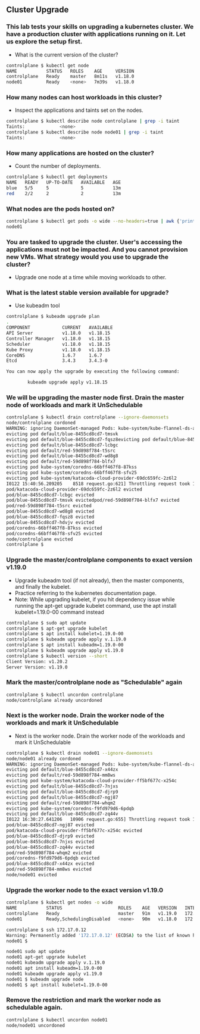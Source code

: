 ## Cluster Upgrade

### This lab tests your skills on upgrading a kubernetes cluster. We have a production cluster with applications running on it. Let us explore the setup first.
  
- What is the current version of the cluster?

```bash
controlplane $ kubectl get node
NAME           STATUS   ROLES    AGE     VERSION
controlplane   Ready    master   8m11s   v1.18.0
node01         Ready    <none>   7m39s   v1.18.0
```


### How many nodes can host workloads in this cluster?
    
- Inspect the applications and taints set on the nodes.

```bash
controlplane $ kubectl describe node controlplane | grep -i taint
Taints:             <none>
controlplane $ kubectl describe node node01 | grep -i taint
Taints:             <none>
```

### How many applications are hosted on the cluster?
  
- Count the number of deployments.

```bash
controlplane $ kubectl get deployments
NAME   READY   UP-TO-DATE   AVAILABLE   AGE
blue   5/5     5            5           13m
red    2/2     2            2           13m
```

### What nodes are the pods hosted on?
    
```bash
controlplane $ kubectl get pods -o wide --no-headers=true | awk {'print $7'} | uniq
node01
```


### You are tasked to upgrade the cluster. User's accessing the applications must not be impacted. And you cannot provision new VMs. What strategy would you use to upgrade the cluster?

- Upgrade one node at a time while moving workloads to other.

### What is the latest stable version available for upgrade?
    
- Use kubeadm tool

```bash
controlplane $ kubeadm upgrade plan
.
COMPONENT            CURRENT   AVAILABLE
API Server           v1.18.0   v1.18.15
Controller Manager   v1.18.0   v1.18.15
Scheduler            v1.18.0   v1.18.15
Kube Proxy           v1.18.0   v1.18.15
CoreDNS              1.6.7     1.6.7
Etcd                 3.4.3     3.4.3-0

You can now apply the upgrade by executing the following command:

        kubeadm upgrade apply v1.18.15
```


### We will be upgrading the master node first. Drain the master node of workloads and mark it UnSchedulable

```bash
controlplane $ kubectl drain controlplane --ignore-daemonsets
node/controlplane cordoned
WARNING: ignoring DaemonSet-managed Pods: kube-system/kube-flannel-ds-amd64-4plkl, kube-system/kube-keepalived-vip-vff7m, kube-system/kube-proxy-h9bcg
evicting pod default/blue-8455cd8cd7-tmsvk
evicting pod default/blue-8455cd8cd7-fqsz8evicting pod default/blue-8455cd8cd7-hdvjv
evicting pod default/blue-8455cd8cd7-lcbgc
evicting pod default/red-59d898f784-t5src
evicting pod default/blue-8455cd8cd7-wd8g8
evicting pod default/red-59d898f784-blfx7
evicting pod kube-system/coredns-66bff467f8-87kss
evicting pod kube-system/coredns-66bff467f8-sfv25
evicting pod kube-system/katacoda-cloud-provider-69dc659fc-2z6l2
I0122 15:40:56.209205    8518 request.go:621] Throttling request took 1.171958663s, request: GET:https://172.17.0.46:6443/api/v1/namespaces/default/pods/blue-8455cd8cd7-hdvjv
pod/katacoda-cloud-provider-69dc659fc-2z6l2 evicted
pod/blue-8455cd8cd7-lcbgc evicted
pod/blue-8455cd8cd7-tmsvk evictedpod/red-59d898f784-blfx7 evicted
pod/red-59d898f784-t5src evicted
pod/blue-8455cd8cd7-wd8g8 evicted
pod/blue-8455cd8cd7-fqsz8 evicted
pod/blue-8455cd8cd7-hdvjv evicted
pod/coredns-66bff467f8-87kss evicted
pod/coredns-66bff467f8-sfv25 evicted
node/controlplane evicted
controlplane $
```

### Upgrade the master/controlplane components to exact version v1.19.0
    
- Upgrade kubeadm tool (if not already), then the master components, and finally the kubelet. 
- Practice referring to the kubernetes documentation page. 
- Note: While upgrading kubelet, if you hit dependency issue while running the apt-get upgrade kubelet command, use the apt install kubelet=1.19.0-00 command instead

```bash
controlplane $ sudo apt update
controlplane $ apt-get upgrade kubelet
controlplane $ apt install kubelet=1.19.0-00
controlplane $ kubeadm upgrade apply v.1.19.0
controlplane $ apt install kubeadm=1.19.0-00
controlplane $ kubeadm upgrade apply v1.19.0
controlplane $ kubectl version --short
Client Version: v1.20.2
Server Version: v1.19.0
```  
   
### Mark the master/controlplane node as "Schedulable" again
    
```bash
controlplane $ kubectl uncordon controlplane
node/controlplane already uncordoned
```


### Next is the worker node. Drain the worker node of the workloads and mark it UnSchedulable

- Next is the worker node. Drain the worker node of the workloads and mark it UnSchedulable

```bash
controlplane $ kubectl drain node01 --ignore-daemonsets
node/node01 already cordoned
WARNING: ignoring DaemonSet-managed Pods: kube-system/kube-flannel-ds-amd64-6khwh, kube-system/kube-keepalived-vip-b67nx, kube-system/kube-proxy-sk2kr
evicting pod default/blue-8455cd8cd7-x44zx
evicting pod default/red-59d898f784-mm8ws
evicting pod kube-system/katacoda-cloud-provider-ff5bf677c-x254c
evicting pod default/blue-8455cd8cd7-7njxs
evicting pod default/blue-8455cd8cd7-djrp9
evicting pod default/blue-8455cd8cd7-ngj87
evicting pod default/red-59d898f784-whqm2
evicting pod kube-system/coredns-f9fd979d6-6pdqb
evicting pod default/blue-8455cd8cd7-zq44v
I0122 16:30:27.641206   10906 request.go:655] Throttling request took 1.148844687s, request: GET:https://172.17.0.11:6443/api/v1/namespaces/default/pods/blue-8455cd8cd7-djrp9
pod/blue-8455cd8cd7-ngj87 evicted
pod/katacoda-cloud-provider-ff5bf677c-x254c evicted
pod/blue-8455cd8cd7-djrp9 evicted
pod/blue-8455cd8cd7-7njxs evicted
pod/blue-8455cd8cd7-zq44v evicted
pod/red-59d898f784-whqm2 evicted
pod/coredns-f9fd979d6-6pdqb evicted
pod/blue-8455cd8cd7-x44zx evicted
pod/red-59d898f784-mm8ws evicted
node/node01 evicted
```

### Upgrade the worker node to the exact version v1.19.0
    
```bash
controlplane $ kubectl get nodes -o wide
NAME           STATUS                     ROLES    AGE   VERSION   INTERNAL-IP   EXTERNAL-IP   OS-IMAGE             KERNEL-VERSION       CONTAINER-RUNTIME
controlplane   Ready                      master   91m   v1.19.0   172.17.0.11   <none>        Ubuntu 18.04.5 LTS   4.15.0-122-generic   docker://19.3.13
node01         Ready,SchedulingDisabled   <none>   90m   v1.18.0   172.17.0.12   <none>        Ubuntu 18.04.5 LTS   4.15.0-122-generic   docker://19.3.13

controlplane $ ssh 172.17.0.12
Warning: Permanently added '172.17.0.12' (ECDSA) to the list of known hosts.
node01 $

node01 sudo apt update
node01 apt-get upgrade kubelet
node01 kubeadm upgrade apply v.1.19.0
node01 apt install kubeadm=1.19.0-00
node01 kubeadm upgrade apply v1.19.0
node01 $ kubeadm upgrade node
node01 $ apt install kubelet=1.19.0-00
```

### Remove the restriction and mark the worker node as schedulable again.
    
```bash
controlplane $ kubectl uncordon node01
node/node01 uncordoned
```